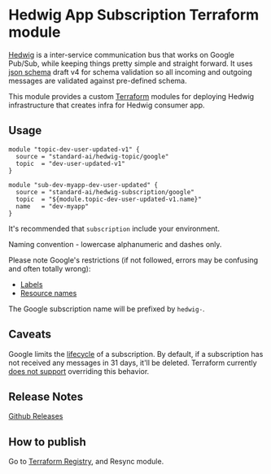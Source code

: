 Hedwig App Subscription Terraform module
========================================

[Hedwig](https://github.com/Automatic/hedwig) is a inter-service communication bus that works on Google Pub/Sub, while keeping things pretty simple and
straight forward. It uses [json schema](http://json-schema.org/) draft v4 for schema validation so all incoming
and outgoing messages are validated against pre-defined schema.

This module provides a custom [Terraform](https://www.terraform.io/) modules for deploying Hedwig infrastructure that
creates infra for Hedwig consumer app.

## Usage

```hcl
module "topic-dev-user-updated-v1" {
  source = "standard-ai/hedwig-topic/google"
  topic  = "dev-user-updated-v1"
}

module "sub-dev-myapp-dev-user-updated" {
  source = "standard-ai/hedwig-subscription/google"
  topic  = "${module.topic-dev-user-updated-v1.name}"
  name   = "dev-myapp"
}
```

It's recommended that `subscription` include your environment. 

Naming convention - lowercase alphanumeric and dashes only.

Please note Google's restrictions (if not followed, errors may be confusing and often totally wrong):
- [Labels](https://cloud.google.com/pubsub/docs/labels#requirements)
- [Resource names](https://cloud.google.com/pubsub/docs/admin#resource_names) 

The Google subscription name will be prefixed by `hedwig-`.

## Caveats

Google limits the [lifecycle](https://cloud.google.com/pubsub/docs/subscriber#lifecycle) of a subscription. By default, if a subscription
has not received any messages in 31 days, it'll be deleted. Terraform currently [does not support](https://github.com/terraform-providers/terraform-provider-google/issues/2507) 
overriding this behavior.  

## Release Notes

[Github Releases](https://github.com/standard-ai/terraform-google-hedwig-subscription/releases)

## How to publish

Go to [Terraform Registry](https://registry.terraform.io/modules/standard-ai/hedwig-subscription/google), and 
Resync module.

